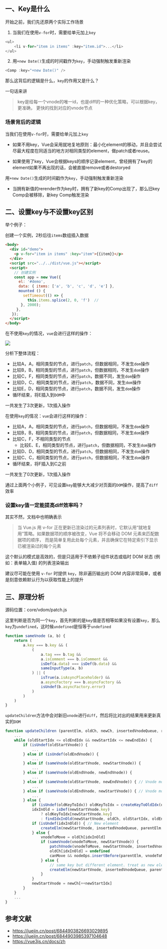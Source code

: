 
## 一、Key是什么

开始之前，我们先还原两个实际工作场景

1.  当我们在使用`v-for`时，需要给单元加上`key`

```javascript
<ul>
    <li v-for="item in items" :key="item.id">...</li>
</ul>
```
2. 用`+new Date()`生成的时间戳作为`key`，手动强制触发重新渲染
```javascript
<Comp :key="+new Date()" />
```

那么这背后的逻辑是什么，`key`的作用又是什么？

一句话来讲

> key是给每一个vnode的唯一id，也是diff的一种优化策略，可以根据key，更准确， 更快的找到对应的vnode节点

### 场景背后的逻辑

当我们在使用`v-for`时，需要给单元加上`key`

- 如果不用key，Vue会采用就地复地原则：最小化element的移动，并且会尝试尽最大程度在同适当的地方对相同类型的element，做patch或者reuse。

- 如果使用了key，Vue会根据keys的顺序记录element，曾经拥有了key的element如果不再出现的话，会被直接remove或者destoryed

用`+new Date()`生成的时间戳作为`key`，手动强制触发重新渲染

- 当拥有新值的rerender作为key时，拥有了新key的Comp出现了，那么旧key Comp会被移除，新key Comp触发渲染


## 二、设置key与不设置key区别


举个例子：

创建一个实例，2秒后往`items`数组插入数据

```html
<body>
  <div id="demo">
    <p v-for="item in items" :key="item">{{item}}</p>
  </div>
  <script src="../../dist/vue.js"></script>
  <script>
    // 创建实例
    const app = new Vue({
      el: '#demo',
      data: { items: ['a', 'b', 'c', 'd', 'e'] },
      mounted () {
        setTimeout(() => { 
          this.items.splice(2, 0, 'f')  // 
       }, 2000);
     },
   });
  </script>
</body>
```

在不使用`key`的情况，`vue`会进行这样的操作：

 ![](https://static.vue-js.com/c9da6790-3f41-11eb-85f6-6fac77c0c9b3.png)

分析下整体流程：

- 比较A，A，相同类型的节点，进行`patch`，但数据相同，不发生`dom`操作
- 比较B，B，相同类型的节点，进行`patch`，但数据相同，不发生`dom`操作
- 比较C，F，相同类型的节点，进行`patch`，数据不同，发生`dom`操作
- 比较D，C，相同类型的节点，进行`patch`，数据不同，发生`dom`操作
- 比较E，D，相同类型的节点，进行`patch`，数据不同，发生`dom`操作
- 循环结束，将E插入到`DOM`中

一共发生了3次更新，1次插入操作

在使用`key`的情况：`vue`会进行这样的操作：

- 比较A，A，相同类型的节点，进行`patch`，但数据相同，不发生`dom`操作
- 比较B，B，相同类型的节点，进行`patch`，但数据相同，不发生`dom`操作
- 比较C，F，不相同类型的节点
  - 比较E、E，相同类型的节点，进行`patch`，但数据相同，不发生`dom`操作
- 比较D、D，相同类型的节点，进行`patch`，但数据相同，不发生`dom`操作
- 比较C、C，相同类型的节点，进行`patch`，但数据相同，不发生`dom`操作
- 循环结束，将F插入到C之前

一共发生了0次更新，1次插入操作

通过上面两个小例子，可见设置`key`能够大大减少对页面的`DOM`操作，提高了`diff`效率

### 设置key值一定能提高diff效率吗？

其实不然，文档中也明确表示

> 当 Vue.js 用 v-for 正在更新已渲染过的元素列表时，它默认用“就地复用”策略。如果数据项的顺序被改变，Vue 将不会移动 DOM 元素来匹配数据项的顺序， 而是简单复用此处每个元素，并且确保它在特定索引下显示已被渲染过的每个元素

这个默认的模式是高效的，但是只适用于不依赖子组件状态或临时 DOM 状态 (例如：表单输入值) 的列表渲染输出

建议尽可能在使用 `v-for` 时提供 `key`，除非遍历输出的 DOM 内容非常简单，或者是刻意依赖默认行为以获取性能上的提升


## 三、原理分析

源码位置：core/vdom/patch.js

这里判断是否为同一个`key`，首先判断的是`key`值是否相等如果没有设置`key`，那么`key`为`undefined`，这时候`undefined`是恒等于`undefined`

```javascript
function sameVnode (a, b) {
    return (
        a.key === b.key && (
            (
                a.tag === b.tag &&
                a.isComment === b.isComment &&
                isDef(a.data) === isDef(b.data) &&
                sameInputType(a, b)
            ) || (
                isTrue(a.isAsyncPlaceholder) &&
                a.asyncFactory === b.asyncFactory &&
                isUndef(b.asyncFactory.error)
            )
        )
    )
}
```

`updateChildren`方法中会对新旧`vnode`进行`diff`，然后将比对出的结果用来更新真实的`DOM`

```javascript
function updateChildren (parentElm, oldCh, newCh, insertedVnodeQueue, removeOnly) {
    ...
    while (oldStartIdx <= oldEndIdx && newStartIdx <= newEndIdx) {
        if (isUndef(oldStartVnode)) {
            ...
        } else if (isUndef(oldEndVnode)) {
            ...
        } else if (sameVnode(oldStartVnode, newStartVnode)) {
            ...
        } else if (sameVnode(oldEndVnode, newEndVnode)) {
            ...
        } else if (sameVnode(oldStartVnode, newEndVnode)) { // Vnode moved right
            ...
        } else if (sameVnode(oldEndVnode, newStartVnode)) { // Vnode moved left
            ...
        } else {
            if (isUndef(oldKeyToIdx)) oldKeyToIdx = createKeyToOldIdx(oldCh, oldStartIdx, oldEndIdx)
            idxInOld = isDef(newStartVnode.key)
                ? oldKeyToIdx[newStartVnode.key]
                : findIdxInOld(newStartVnode, oldCh, oldStartIdx, oldEndIdx)
            if (isUndef(idxInOld)) { // New element
                createElm(newStartVnode, insertedVnodeQueue, parentElm, oldStartVnode.elm, false, newCh, newStartIdx)
            } else {
                vnodeToMove = oldCh[idxInOld]
                if (sameVnode(vnodeToMove, newStartVnode)) {
                    patchVnode(vnodeToMove, newStartVnode, insertedVnodeQueue, newCh, newStartIdx)
                    oldCh[idxInOld] = undefined
                    canMove && nodeOps.insertBefore(parentElm, vnodeToMove.elm, oldStartVnode.elm)
                } else {
                    // same key but different element. treat as new element
                    createElm(newStartVnode, insertedVnodeQueue, parentElm, oldStartVnode.elm, false, newCh, newStartIdx)
                }
            }
            newStartVnode = newCh[++newStartIdx]
        }
    }
    ...
}
```


## 参考文献

- https://juejin.cn/post/6844903826693029895
- https://juejin.cn/post/6844903985397104648
- https://vue3js.cn/docs/zh
